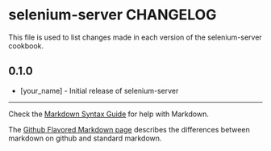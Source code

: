 selenium-server CHANGELOG
=========================

This file is used to list changes made in each version of the selenium-server cookbook.

0.1.0
-----
- [your_name] - Initial release of selenium-server

- - -
Check the [Markdown Syntax Guide](http://daringfireball.net/projects/markdown/syntax) for help with Markdown.

The [Github Flavored Markdown page](http://github.github.com/github-flavored-markdown/) describes the differences between markdown on github and standard markdown.
